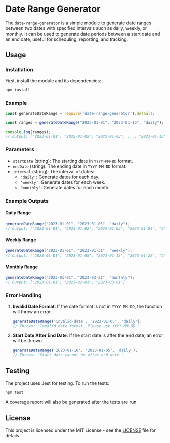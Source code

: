 # Date Range Generator

The `date-range-generator` is a simple module to generate date ranges between two dates with specified intervals such as daily, weekly, or monthly. It can be used to generate date periods between a start date and an end date, useful for scheduling, reporting, and tracking.

## Usage

### Installation

First, install the module and its dependencies:

```bash
npm install
```

### Example

```javascript
const generateDateRange = require('date-range-generator').default;

const ranges = generateDateRange("2023-01-01", "2023-01-15", "daily");

console.log(ranges);
// Output: ["2023-01-01", "2023-01-02", "2023-01-03", ..., "2023-01-15"]
```

### Parameters

- `startDate` (string): The starting date in `YYYY-MM-DD` format.
- `endDate` (string): The ending date in `YYYY-MM-DD` format.
- `interval` (string): The interval of dates:
  - `'daily'`: Generate dates for each day.
  - `'weekly'`: Generate dates for each week.
  - `'monthly'`: Generate dates for each month.

### Example Outputs

#### Daily Range

```javascript
generateDateRange("2023-01-01", "2023-01-05", "daily");
// Output: ["2023-01-01", "2023-01-02", "2023-01-03", "2023-01-04", "2023-01-05"]
```

#### Weekly Range

```javascript
generateDateRange("2023-01-01", "2023-01-31", "weekly");
// Output: ["2023-01-01", "2023-01-08", "2023-01-15", "2023-01-22", "2023-01-29"]
```

#### Monthly Range

```javascript
generateDateRange("2023-01-01", "2023-03-31", "monthly");
// Output: ["2023-01-01", "2023-02-01", "2023-03-01"]
```

### Error Handling

1. **Invalid Date Format**: If the date format is not in `YYYY-MM-DD`, the function will throw an error.

    ```javascript
    generateDateRange('invalid-date', '2023-01-05', 'daily');
    // Throws: 'Invalid date format. Please use YYYY-MM-DD.'
    ```

2. **Start Date After End Date**: If the start date is after the end date, an error will be thrown.

    ```javascript
    generateDateRange('2023-01-10', '2023-01-05', 'daily');
    // Throws: 'Start date cannot be after end date.'
    ```

## Testing

The project uses Jest for testing. To run the tests:

```bash
npm test
```

A coverage report will also be generated after the tests are run.

## License

This project is licensed under the MIT License - see the [LICENSE](LICENSE) file for details.
